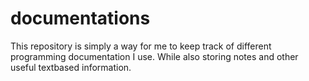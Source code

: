 # documentations
This repository is simply a way for me to keep track of different programming documentation I use. While also storing notes and other useful textbased information.
